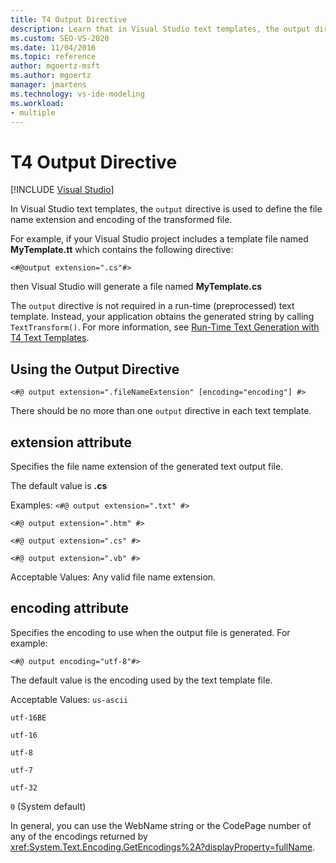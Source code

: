 ```yaml
---
title: T4 Output Directive
description: Learn that in Visual Studio text templates, the output directive is used to define the file name extension and encoding of the transformed file.
ms.custom: SEO-VS-2020
ms.date: 11/04/2016
ms.topic: reference
author: mgoertz-msft
ms.author: mgoertz
manager: jmartens
ms.technology: vs-ide-modeling
ms.workload:
- multiple
---
```

# T4 Output Directive

 [!INCLUDE [Visual Studio](~/includes/applies-to-version/vs-windows-only.md)]

In Visual Studio text templates, the `output` directive is used to define the file name extension and encoding of the transformed file.

 For example, if your Visual Studio project includes a template file named **MyTemplate.tt** which contains the following directive:

 `<#@output extension=".cs"#>`

 then Visual Studio will generate a file named **MyTemplate.cs**

 The `output` directive is not required in a run-time (preprocessed) text template. Instead, your application obtains the generated string by calling `TextTransform()`. For more information, see [Run-Time Text Generation with T4 Text Templates](../modeling/run-time-text-generation-with-t4-text-templates.md).

## Using the Output Directive

```
<#@ output extension=".fileNameExtension" [encoding="encoding"] #>
```

 There should be no more than one `output` directive in each text template.

## extension attribute
 Specifies the file name extension of the generated text output file.

 The default value is **.cs**

 Examples:
 `<#@ output extension=".txt" #>`

 `<#@ output extension=".htm" #>`

 `<#@ output extension=".cs" #>`

 `<#@ output extension=".vb" #>`

 Acceptable Values:
 Any valid file name extension.

## encoding attribute
 Specifies the encoding to use when the output file is generated. For example:

 `<#@ output encoding="utf-8"#>`

 The default value is the encoding used by the text template file.

 Acceptable Values:
 `us-ascii`

 `utf-16BE`

 `utf-16`

 `utf-8`

 `utf-7`

 `utf-32`

 `0` (System default)

 In general, you can use the WebName string or the CodePage number of any of the encodings returned by <xref:System.Text.Encoding.GetEncodings%2A?displayProperty=fullName>.
